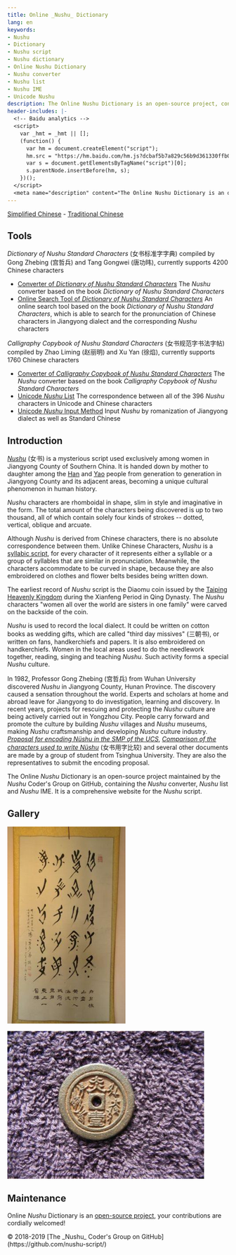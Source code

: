 ```yaml
---
title: Online _Nushu_ Dictionary
lang: en
keywords:
- Nushu
- Dictionary
- Nushu script
- Nushu dictionary
- Online Nushu Dictionary
- Nushu converter
- Nushu list
- Nushu IME
- Unicode Nushu
description: The Online Nushu Dictionary is an open-source project, containing the Nushu converter, Nushu List and Nushu IME. It is a comprehensive website for Nushu script.
header-includes: |-
  <!-- Baidu analytics -->
  <script>
    var _hmt = _hmt || [];
    (function() {
      var hm = document.createElement("script");
      hm.src = "https://hm.baidu.com/hm.js?dcbaf5b7a829c56b9d361330ffb0a26e";
      var s = document.getElementsByTagName("script")[0]; 
      s.parentNode.insertBefore(hm, s);
    })();
  </script>
  <meta name="description" content="The Online Nushu Dictionary is an open-source project, containing the Nushu converter, Nushu List and Nushu IME. It is a comprehensive website for Nushu script." />
---
```


[Simplified Chinese](./) - [Traditional Chinese](index-zh-Hant.html)

## Tools

_Dictionary of Nushu Standard Characters_ (女书标准字字典) compiled by Gong Zhebing (宫哲兵) and Tang Gongwei (唐功𬀩), currently supports 4200 Chinese characters

* [Converter of _Dictionary of Nushu Standard Characters_](nsbzz/) The _Nushu_ converter based on the book _Dictionary of Nushu Standard Characters_
* [Online Search Tool of _Dictionary of Nushu Standard Characters_](nsbzz/dict/) An online search tool based on the book _Dictionary of Nushu Standard Characters_, which is able to search for the pronunciation of Chinese characters in Jiangyong dialect and the corresponding _Nushu_ characters

_Calligraphy Copybook of Nushu Standard Characters_ (女书规范字书法字帖) compiled by Zhao Liming (赵丽明) and Xu Yan (徐焰), currently supports 1760 Chinese characters

* [Converter of _Calligraphy Copybook of Nushu Standard Characters_](unicode/) The _Nushu_ converter based on the book _Calligraphy Copybook of Nushu Standard Characters_
* [Unicode _Nushu_ List](https://github.com/nushu-script/unicode_nushu/blob/master/data.csv) The correspondence between all of the 396 _Nushu_ characters in Unicode and Chinese characters
* [Unicode _Nushu_ Input Method](https://github.com/nushu-script/rime-unicode_nushu) Input _Nushu_ by romanization of Jiangyong dialect as well as Standard Chinese

## Introduction

[_Nushu_](https://en.wikipedia.org/wiki/N%C3%BCshu) (女书) is a mysterious script used exclusively among women in Jiangyong County of Southern China. It is handed down by mother to daughter among the [Han](https://en.wikipedia.org/wiki/Han_Chinese) and [Yao](https://en.wikipedia.org/wiki/Yao_people) people from generation to generation in Jiangyong County and its adjacent areas, becoming a unique cultural phenomenon in human history.

_Nushu_ characters are rhomboidal in shape, slim in style and imaginative in the form. The total amount of the characters being discovered is up to two thousand, all of which contain solely four kinds of strokes -- dotted, vertical, oblique and arcuate.

Although _Nushu_ is derived from Chinese characters, there is no absolute correspondence between them. Unlike Chinese Characters, _Nushu_ is a [syllabic script](https://en.wikipedia.org/wiki/Syllabary), for every character of it represents either a syllable or a group of syllables that are similar in pronunciation. Meanwhile, the characters accommodate to be curved in shape, because they are also embroidered on clothes and flower belts besides being written down.

The earliest record of _Nushu_ script is the Diaomu coin issued by the [Taiping Heavenly Kingdom](https://en.wikipedia.org/wiki/Taiping_Heavenly_Kingdom) during the Xianfeng Period in Qing Dynasty. The _Nushu_ characters "women all over the world are sisters in one family" were carved on the backside of the coin.

_Nushu_ is used to record the local dialect. It could be written on cotton books as wedding gifts, which are called "third day missives" (三朝书), or written on fans, handkerchiefs and papers. It is also embroidered on handkerchiefs. Women in the local areas used to do the needlework together, reading, singing and teaching _Nushu_. Such activity forms a special _Nushu_ culture.

In 1982, Professor Gong Zhebing (宫哲兵) from Wuhan University discovered _Nushu_ in Jiangyong County, Hunan Province. The discovery caused a sensation throughout the world. Experts and scholars at home and abroad leave for Jiangyong to do investigation, learning and discovery. In recent years, projects for rescuing and protecting the _Nushu_ culture are being actively carried out in Yongzhou City. People carry forward and promote the culture by building _Nushu_ villages and _Nushu_ museums, making _Nushu_ craftsmanship and developing _Nushu_ culture industry. [_Proposal for encoding Nüshu in the SMP of the UCS_](https://unicode.org/wg2/docs/n3340.pdf), [_Comparison of the characters used to write Nüshu_](https://books.google.com/books?id=S1ZmGQAACAAJ) (女书用字比较) and several other documents are made by a group of student from Tsinghua University. They are also the representatives to submit the encoding proposal.

The Online _Nushu_ Dictionary is an open-source project maintained by the _Nushu_ Coder's Group on GitHub, containing the _Nushu_ converter, _Nushu_ list and _Nushu_ IME. It is a comprehensive website for the _Nushu_ script.

## Gallery

![[_Nushu_ Masterpiece](http://photo.blog.sina.com.cn/photo/1368797710/5196320ege1f91cd284d1)](index.files/calligraphy.jpg)

![[Diaomu Coin with _Nushu_ Carved in It](http://blog.sina.com.cn/s/blog_ad72d50a0102x0ec.html)](index.files/coin.jpg)

## Maintenance

Online _Nushu_ Dictionary is an [open-source project](https://github.com/nushu-script/), your contributions are cordially welcomed!

<footer lang="en-US">
<p>&copy; 2018-2019 [The _Nushu_ Coder's Group on GitHub](https://github.com/nushu-script/)</p>
</footer>
